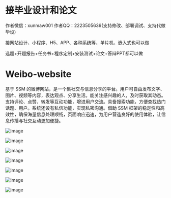# 接毕业设计和论文
作者微信：xunmaw001  作者QQ：2223505639(支持修改、部署调试、支持代做毕设)

接网站设计、小程序、H5、APP、各种系统等，单片机、嵌入式也可以做

选题+开题报告+任务书+程序定制+安装测试+论文+答辩PPT都可以做
# Weibo-website
基于 SSM 的微博网站，是一个集社交与信息分享的平台。用户可自由发布文字、图片、视频等内容，表达观点、分享生活。能关注感兴趣的人，及时获取其动态。支持评论、点赞、转发等互动功能，增进用户交流。具备搜索功能，方便查找热门话题、用户。系统还设有私信功能，实现私密沟通。借助 SSM 框架的稳定性和高效性，确保海量信息处理顺畅，页面响应迅速，为用户营造良好的使用体验，让信息传播与社交互动更加便捷。 

![image](https://github.com/user-attachments/assets/74299f7d-cfe9-45ea-a536-3ad60241e7e7)

![image](https://github.com/user-attachments/assets/e6bf41bc-9470-4079-9e6b-aa9096bd2853)

![image](https://github.com/user-attachments/assets/de010202-cac7-42c1-a8ec-6b325934aab9)

![image](https://github.com/user-attachments/assets/6622231d-8c93-4f14-8702-0481ea4661c5)

![image](https://github.com/user-attachments/assets/23895b8f-5ffc-4129-ac6f-56c96c952499)

![image](https://github.com/user-attachments/assets/9ece88ab-bc2a-4f5e-a56a-f90323180eae)

![image](https://github.com/user-attachments/assets/27e3651c-5d6d-4a06-9750-3f5d923c54f9)
